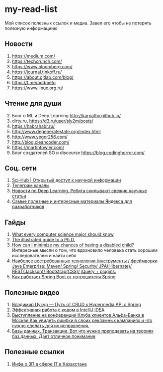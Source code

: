 # my-read-list
Мой список полезных ссылок и медиа. Завел его чтобы не потерять полезную информациию


## Новости
1. https://medium.com/
2. https://techcrunch.com/
3. https://www.bloomberg.com/
4. https://journal.tinkoff.ru/
5. https://about.gitlab.com/blog/
6. https://t.me/addmeto
7. https://www.linux.org.ru/

## Чтение для души 
2. Блог о ML и Deep Learning http://karpathy.github.io/
3. dirty.ru, https://d3.ru/user/sly2m/posts/
4. https://habrahabr.ru/
5. http://www.degeneratestate.org/index.html
6. http://www.yegor256.com/
7. http://blog.cleancoder.com/
8. https://martinfowler.com/
9. Блог создателей SO и discourse https://blog.codinghorror.com/

## Соц. сети
1. [Sci-Hub | Открытый доступ к научной информации](https://vk.com/sci_hub)
2. [Телеграм каналы](https://github.com/c0rp-aubakirov/KZ-IT-telegram-list)
3. [Новости по Deep Learning. Ребята скидывают свежие научные статьи](https://vk.com/deeplearning)
4. [Самые полезные и интересные материалы Яндекса для разработчиков](https://vk.com/yandex4developers)

## Гайды
1. [What every computer science major should know](http://matt.might.net/articles/what-cs-majors-should-know/)
2. [The illustrated guide to a Ph.D.](http://matt.might.net/articles/phd-school-in-pictures/)
3. [How can I minimize my chances of having a disabled child?](http://matt.might.net/articles/tenure/) Интересные мысли о том, что вдохновило человека стать хорошим исследователем и найти себя
4. [Наиболее востребованные технологии /инструменты / фреймворки Java Enterprise: Maven/ Spring/ Security/ JPA(Hibernate)/ REST(Jackson)/ Bootstrap(CSS)/ jQuery + plugins.](https://github.com/t-izbassar/topjava)
5. [Как работает Spring Boot от потрошителя Spring](https://www.youtube.com/watch?v=8xa0RWMwAOE&feature=share)

## Полезные видео

1. [Владимир Цукур — Путь от CRUD к Hypermedia API с Spring](https://www.youtube.com/watch?v=G9apMqwRedA)
2. [Эффективная работа с кодом в IntelliJ IDEA](http://jeeconf.com/materials/intellij-idea/)
3. [Выступление на конференции Клуба клиентов Альфа-Банка в Москве
Как увидеть ошибки в своих рекламных кампаниях и что нужно сделать для их исправления.](https://youtu.be/kV_pdzWYuSk)
4. [Базы данных. Транзакции. Вот что нужно преподавать на теориях баз данных. Дает отличное понимание](https://youtu.be/0FebRZE_Em8)

## Полезные ссылки

1. [Инфа о ЗП в сфере IT в Казахстане](https://goo.gl/forms/5fUUKOWkURFjsYTH2)
